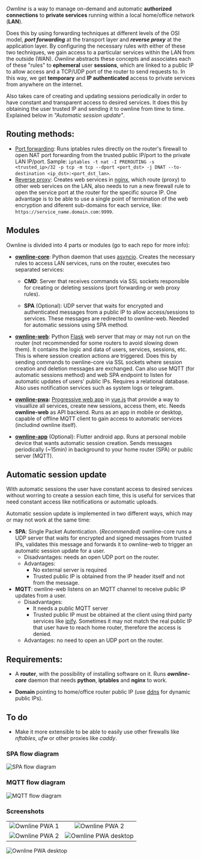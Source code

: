*Ownline* is a way to manage on-demand and automatic **authorized connections** to **private services** running within a local home/office network (**LAN**).

Does this by using forwarding techniques at different levels of the OSI model, ***port forwarding*** at the transport layer and ***reverse proxy*** at the application layer. By configuring the necessary rules with either of these two techniques, we gain access to a particular services within the LAN from the outside (WAN). *Ownline* abstracts these concepts and associates each of these "rules" to **ephemeral** user **sessions**, which are linked to a public IP to allow access and a TCP/UDP port of the router to send requests to. In this way, we get **temporary** and **IP authenticated** access to private services from anywhere on the internet.

Also takes care of creating and updating sessions periodically in order to have constant and transparent access to desired services. It does this by obtaining the user trusted IP and sending it to ownline from time to time. Explained below in *"Automatic session update"*.

## Routing methods:

* [Port forwarding](https://en.wikipedia.org/wiki/Port_forwarding): Runs iptables rules directly on the router's firewall to open NAT port forwarding from the trusted public IP/port to the private LAN IP/port. Sample: `iptables -t nat -I PREROUTING -s <trusted_ip>/32 -p tcp -m tcp --dport <port_dst> -j DNAT --to-destination <ip_dst>:<port_dst_lan>`.
* [Reverse proxy](https://en.wikipedia.org/wiki/Reverse_proxy): Creates web services in [nginx](https://www.nginx.com/), which route (proxy) to other web services on the LAN, also needs to run a new firewall rule to open the service port at the router for the specific source IP. One advantage is to be able to use a single point of termination of the web encryption and diferent sub-domains for each service, like: `https://service_name.domain.com:9999`.

## Modules

Ownline is divided into 4 parts or modules (go to each repo for more info):

* **[ownline-core](https://github.com/pmdp/ownline-core)**: Python daemon that uses [asyncio](https://docs.python.org/3/library/asyncio.html). Creates the necessary rules to access LAN services, runs on the router, executes two separated services:
  
  - **CMD**: Server that receives commands via SSL sockets responsible for creating or deleting sessions (port forwarding or web proxy rules).
  
  - **SPA** (Optional): UDP server that waits for encrypted and authenticated messages from a public IP to allow access/sessions to services. These messages are redirected to ownline-web. Needed for automatic sessions using SPA method.

* **[ownline-web](https://github.com/pmdp/ownline-web)**: Python [Flask](https://flask.palletsprojects.com/) web server that may or may not run on the router (not recommended for some routers to avoid slowing down them). It contains the logic and data of users, services, sessions, etc. This is where session creation actions are triggered. Does this by sending commands to ownline-core via SSL sockets where session creation and deletion messages are exchanged. Can also use MQTT (for automatic sessions method) and web SPA endpoint to listen for automatic updates of users' public IPs. Requires a relational database. Also uses notification services such as system logs or telegram.

* **[ownline-pwa](https://github.com/pmdp/ownline-pwa):** [Progressive web app](https://en.wikipedia.org/wiki/Progressive_web_application) in [vue.js](https://vuejs.org/) that provide a way to visuallize all services, create new sessions, access them, etc. Needs **ownline-web** as API backend. Runs as an app in mobile or desktop, capable of offline MQTT client to gain access to automatic services (includind ownline itself).

* **[ownline-app](https://github.com/pmdp/ownline-app)** (Optional): Flutter android app. Runs at personal mobile device that wants automatic session creation. Sends messages periodically (\~15min) in background to your home router (SPA) or public server (MQTT).

## Automatic session update

With automatic sessions the user have constant access to desired services without worring to create a session each time, this is useful for services that need constant access like notifications or automatic uploads.

Automatic session update is implemented in two different ways, which may or may not work at the same time:

* **SPA**: Single Packet Autentication. (*Recommended*) ownline-core runs a UDP server that waits for encrypted and signed messages from trusted IPs, validates this message and forwards it to ownline-web to trigger an automatic session update for a user.
  * Disadvantages: needs an open UDP port on the router.
  * Advantages: 
    * No external server is required
    * Trusted public IP is obtained from the IP header itself and not from the message.
* **MQTT**: ownline-web listens on an MQTT channel to receive public IP updates from a user.
  * Disadvantages:
    * It needs a public MQTT server
    * Trusted public IP must be obtained at the client using third party services like [ipify](https://www.ipify.org). Sometimes it may not match the real public IP that user have to reach home router, therefore the access is denied.
  * Advantages: no need to open an UDP port on the router.

## Requirements:

- A **router**, with the possibility of installing software on it. Runs ***ownline-core*** daemon that needs **python**, **iptables** and **nginx** to work.

- **Domain** pointing to home/office router public IP (use [ddns](https://en.wikipedia.org/wiki/Dynamic_DNS) for dynamic public IPs).



## To do

- Make it more extensible to be able to easily use other firewalls like *nftables*, *ufw* or other proxies like *caddy*.

### SPA flow diagram

![SPA flow diagram](resources/spa-flow-diagram.png)

### MQTT flow diagram

![MQTT flow diagram](resources/mqtt-flow-diagram.png)

### Screenshots

|                                                          |                                                                |
|:--------------------------------------------------------:|:--------------------------------------------------------------:|
| ![Ownline PWA 1](resources/ownline_pwa_screenshot_1.png) | ![Ownline PWA 2](resources/ownline_pwa_screenshot_5.png)       |
| ![Ownline PWA 2](resources/ownline_pwa_screenshot_4.png) | ![Ownline PWA desktop](resources/ownline_pwa_screenshot_3.png) |

![Ownline PWA desktop](resources/ownline-pwa-desktop.png)